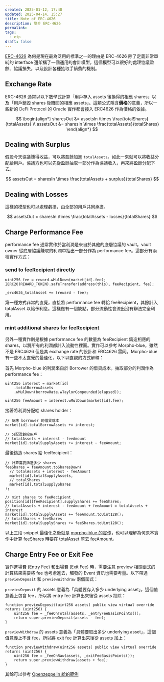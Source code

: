 ```yaml
---
created: 2025-01-12, 17:48
updated: 2025-04-14, 15:27
title: Note of ERC-4626
description: 簡介 ERC-4626
permalink: 
tags:
  - eip
draft: false
---
```

[ERC-4626](https://eips.ethereum.org/EIPS/eip-4626) 為何是現在最為泛用的標準之一的理由是 ERC-4626 除了定義非常單純的 interface 還架構了一個通用的會計模型。這個模型可以很好的處理協議盈餘、協議損失，以及設計各種抽取手續費的機制。

## Exchange Rate

ERC-4626 通常以以下數學式計算「用戶存入 assets 後換得的相應 shares」以及「用戶銷毀 shares 後贖回的相應 assets」。這類公式隱含**價格**的意義，所以一些新的 DeFi Protocol 的 Oracle 實作都會接入 ERC4626 作為價格的依據。

$$
\begin{align*}
sharesOut &= assetsIn \times \frac{totalShares}{totalAssets} \\
assetsOut &= sharesIn \times \frac{totalAssets}{totalShares}
\end{align*}
$$

## Dealing with Surplus

假設今天協議賺得收益，可以將盈餘加進 `totalAssets`。如此一來就可以將收益分配給用戶。協議方也可以先從盈餘抽取一部分作為協議收入，再來將盈餘分配下去。

$$
assetsOut = sharesIn \times \frac{totalAssets + surplus}{totalShares}
$$

## Dealing with Losses

這樣的模型也可以處理虧損，由全部的用戶共同承擔。

$$
assetsOut = sharesIn \times \frac{totalAssets - losses}{totalShares}
$$

## Charge Performance Fee

performance fee 通常實作於當利潤是來自於其他的底層協議的 vault。vault owner 從底層協議賺取的利潤中抽出一部分作為 performance fee。這部分有兩種實作方式：

### send to feeRecipient directly

```solidity
uint256 fee = reward.wMulDown(market[id].fee);
IERC20(REWARD_TOKEN).safeTransfer(address(this), feeRecipient, fee);

_erc4626_totalAsset += (reward - fee);
```

第一種方式非常的直覺，直接將 performance fee 轉給 feeRecipient，其餘計入 totalAsset 以給予利息。這樣做有一個缺點，部分流動性會流出沒有辦法完全利用。

### mint additional shares for feeRecipient

另外一種實作則是根據 performance fee 的數量為 feeRecipient 鑄造相應的 shares，以將所有的利潤都計入流動性裡面。實作可以參考 Morpho-blue，雖然不是 ERC4626 但是其 exchange rate 的設計和 ERC4626 雷同。Morpho-blue 有一些不太直覺的最佳化，以下以直觀的方式解釋：

首先 Morpho-blue 的利潤來自於 Borrower 的借貸成本，抽取部分的利潤作為 performance fee：

```solidity
uint256 interest = market[id]
    .totalBorrowAssets
    .wMulDown(borrowRate.wTaylorCompounded(elapsed));

uint256 feeAmount = interest.wMulDown(market[id].fee);
```

接著將利潤分配給 shares holder：

```solidity
// 反應 borrower 的借貸成本
market[id].totalBorrowAssets += interest;

// 分配盈餘給用戶
// totalAssets + interest - feeAmount
market[id].totalSupplyAssets += interest - feeAmount;
```

最後鑄造 shares 給 feeRecipient：

```solidity
// 計算需要鑄造多少 shares
feeShares = feeAmount.toSharesDown(
  // totalAssets + interest - feeAmount
  market[id].totalSupplyAssets,
  // totalShares
  market[id].totalSupplyShares
);

// mint shares to feeRecipient
position[id][feeRecipient].supplyShares += feeShares;
// totalAssets + interest - feeAmount + feeAmount = totalAssets + interest
market[id].totalSupplyAssets += feeAmount.toUint128();
// totalShares + feeShares
market[id].totalSupplyShares += feeShares.toUint128();
```

以上三段 snippet 最佳化之後就是 [morpho-blue 的實作](https://github.com/morpho-org/morpho-blue/blob/9e2b0755b47bbe5b09bf1be8f00e060d4eab6f1c/src/Morpho.sol#L483-L509)，也可以理解為何原本實作中計算 feeShares 時要在 totalAsset 剪去 feeAmount。

## Charge Entry Fee or Exit Fee

實作進場費 (Entry Fee) 和出場費 (Exit Fee) 時，需要注意 preview 相關函式的計算結果需要將 fee 也考慮進去，觸發的 Event 資訊也需要考量。以下帶過 `previewDeposit` 和 `previewWithdraw` 兩個函式：

`previewDeposit` 的 assets 意義為「具體要存入多少 underlying asset」，這個值意義上包含 fee，所以將 entry fee 計算出來後從 assets 扣除：

```solidity
function previewDeposit(uint256 assets) public view virtual override returns (uint256) {
    uint256 fee = _feeOnTotal(assets, _entryFeeBasisPoints());
    return super.previewDeposit(assets - fee);
}
```

`previewWithdraw` 的 assets 意義為「具體要取出多少 underlying asset」，這個值意義上不含 fee，所以將 exit fee 計算出來後從 assets 加上：

```solidity
function previewWithdraw(uint256 assets) public view virtual override returns (uint256) {
    uint256 fee = _feeOnRaw(assets, _exitFeeBasisPoints());
    return super.previewWithdraw(assets + fee);
}
```

其餘可以參考 [Openzeppelin 給的範例](https://docs.openzeppelin.com/contracts/4.x/erc4626#fees)
